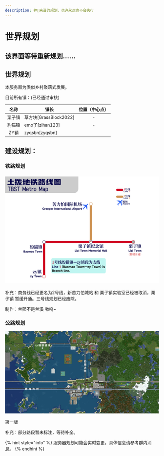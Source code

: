 ```yaml
---
description: 神🐎离谱的规划，也许永远也不会执行
---
```


# 世界规划

## 该界面等待重新规划……

## 世界规划

本服务器为类似乡村聚落式发展。

目前所有镇：(已经通过审核)

<table><thead><tr><th align="center">名称</th><th>镇长</th><th data-hidden align="center">位置（中心点）</th></tr></thead><tbody><tr><td align="center">栗子镇</td><td>草方块[GrassBlock2022]</td><td align="center">-</td></tr><tr><td align="center">豹猫镇</td><td>emo了[zihan123]</td><td align="center">-</td></tr><tr><td align="center">ZY镇</td><td>zyqsbn[zyqsbn]</td><td align="center"></td></tr></tbody></table>

## **建设规划：**

### **铁路规划**

### ![](../../.gitbook/assets/TBSTCraft铁路规划图2.png)

补充：商务线已经更名为2号线，新苦力怕城站 和 栗子镇实验室已经被取消，栗子镇 暂缓开通。三号线规划已经废除。

制作：兰熙不是兰溪 ⁧\~嗷呜⁧⁧

### 公路规划

![](<../../.gitbook/assets/image (3).png>)

第一版

补充：部分路段暂未标注，等待补全。



{% hint style="info" %}
服务器规划可能会实时变更，具体信息请参考群内消息。
{% endhint %}
